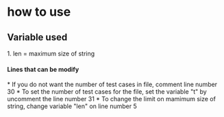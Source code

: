 <h1>how to use</h1>

<h2>Variable used</h2>
1. len =  maximum size of string 

<h4>Lines that can be modify</h4>
* If you do not want the number of test cases in file, comment line number 30
* To set the number of test cases for the file, set the variable "t" by uncomment the  line number 31
* To change the limit on mamimum size of string, change variable "len" on line number 5

